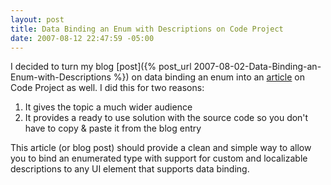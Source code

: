 ```yaml
---
layout: post
title: Data Binding an Enum with Descriptions on Code Project
date: 2007-08-12 22:47:59 -05:00
---
```


I decided to turn my blog [post]({% post_url 2007-08-02-Data-Binding-an-Enum-with-Descriptions %}) on data binding an enum into an [article](http://www.codeproject.com/useritems/enumdatabinding.asp) on Code Project as well. I did this for two reasons:

1.  It gives the topic a much wider audience
2.  It provides a ready to use solution with the source code so you don't have to copy & paste it from the blog entry 

This article (or blog post) should provide a clean and simple way to allow you to bind an enumerated type with support for custom and localizable descriptions to any UI element that supports data binding.
